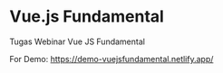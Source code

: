 # Vue.js Fundamental
Tugas Webinar Vue JS Fundamental

For Demo:
https://demo-vuejsfundamental.netlify.app/
